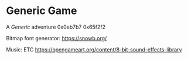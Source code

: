 
# Generic Game

A *Generic* adventure
0x0eb7b7
0x65f2f2

Bitmap font generator:
https://snowb.org/

Music: ETC
https://opengameart.org/content/8-bit-sound-effects-library